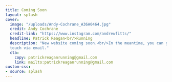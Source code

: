 ```yaml
---
title: Coming Soon
layout: splash
cover:
  image: "/uploads/Andy-Cochrane_A36A0464.jpg"
  credit: Andy Cochrane
  credit-link: "https://www.instagram.com/andrewfitts/"
  headline: Patrick Reagan<br/>Running
  description: "New website coming soon.<br/>In the meantime, you can get in
  touch via email."
  cta:
    copy: patrickreaganrunning@gmail.com
    link: mailto:patrickreaganrunning@gmail.com
custom-css:
- source: splash
---
```

